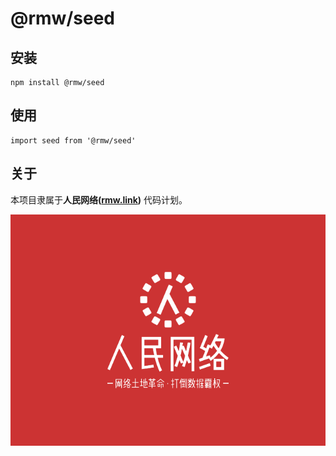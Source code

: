 <!-- 本文件由 ./readme.make.md 自动生成，请不要直接修改此文件 -->

# @rmw/seed

##  安装

```
npm install @rmw/seed
```

## 使用

```
import seed from '@rmw/seed'
```

## 关于

本项目隶属于**人民网络([rmw.link](//rmw.link))** 代码计划。

![人民网络](https://raw.githubusercontent.com/rmw-link/logo/master/rmw.red.bg.svg)
